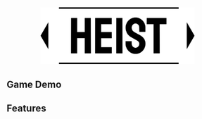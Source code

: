 <h2 align="center">
     <img src="./demo/name.png" alt="Anolight Icon" width="350">
</h2>


<p align="center">
	
</p>


## Game Demo

## Features



